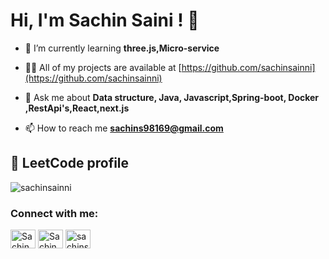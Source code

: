 
# Hi, I'm Sachin Saini ! 👋

- 🌱 I’m currently learning **three.js,Micro-service**

- 👨‍💻 All of my projects are available at [https://github.com/sachinsainni](https://github.com/sachinsainni)

- 💬 Ask me about **Data structure, Java, Javascript,Spring-boot, Docker ,RestApi's,React,next.js**

- 📫 How to reach me **sachins98169@gmail.com**

## 🚀 LeetCode profile
<p>
<img align="center" src="https://github-readme-streak-stats.herokuapp.com/?user=sachinsainni&" alt="sachinsainni" />
</p>
<h3 align="left">Connect with me:</h3>
<p align="left">
<a href="https://www.linkedin.com/in/sachin-saini-3a5455200/" target="blank"><img align="center" src="https://raw.githubusercontent.com/rahuldkjain/github-profile-readme-generator/master/src/images/icons/Social/linked-in-alt.svg" alt="SachinSaini" height="30" width="40" /></a>
<a href="https://www.hackerrank.com/profile/sachinnsainii" target="blank"><img align="center" src="https://raw.githubusercontent.com/rahuldkjain/github-profile-readme-generator/master/src/images/icons/Social/hackerrank.svg" alt="Sachin Saini" height="30" width="40" /></a>
<a href="https://leetcode.com/u/sachinsainni/" target="blank"><img align="center" src="https://raw.githubusercontent.com/rahuldkjain/github-profile-readme-generator/master/src/images/icons/Social/leet-code.svg" alt="sachinsainni" height="30" width="40" /></a>

</p>

<!--
**sachinsainni/sachinsainni** is a ✨ _special_ ✨ repository because its `README.md` (this file) appears on your GitHub profile.

Here are some ideas to get you started:

- 🔭 I’m currently working on ...
- 🌱 I’m currently learning ...
- 👯 I’m looking to collaborate on ...
- 🤔 I’m looking for help with ...
- 💬 Ask me about ...
- 📫 How to reach me: ...
- 😄 Pronouns: ...
- ⚡ Fun fact: ...
-->
